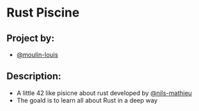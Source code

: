 # Rust Piscine
## Project by:
- [@moulin-louis](https://github.com/moulin-louis)
## Description:
- A little 42 like pisicne about rust developed by [@nils-mathieu](https://github.com/nils-mathieu)
- The goald is to learn all about Rust in a deep way

